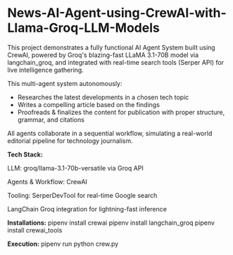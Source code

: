 # News-AI-Agent-using-CrewAI-with-Llama-Groq-LLM-Models

This project demonstrates a fully functional AI Agent System built using CrewAI, powered by Groq's blazing-fast LLaMA 3.1-70B model via langchain_groq, and integrated with real-time search tools (Serper API) for live intelligence gathering.

This multi-agent system autonomously:

- Researches the latest developments in a chosen tech topic
- Writes a compelling article based on the findings
- Proofreads & finalizes the content for publication with proper structure, grammar, and citations

All agents collaborate in a sequential workflow, simulating a real-world editorial pipeline for technology journalism.

**Tech Stack:**

LLM: groq/llama-3.1-70b-versatile via Groq API

Agents & Workflow: CrewAI

Tooling: SerperDevTool for real-time Google search

LangChain Groq integration for lightning-fast inference

**Installations:**
pipenv install crewai
pipenv install langchain_groq
pipenv install crewai_tools

**Execution:**
pipenv run python crew.py
